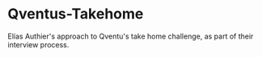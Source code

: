 # Qventus-Takehome
Elías Authier's approach to Qventu's take home challenge, as part of their interview process.

